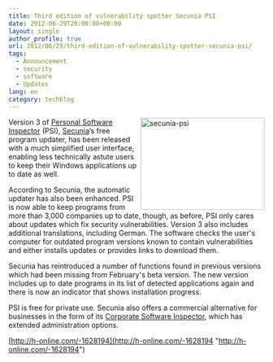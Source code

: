 ```yaml
---
title: Third edition of vulnerability spotter Secunia PSI
date: 2012-06-29T20:00:00+00:00
layout: single
author_profile: true
url: 2012/06/29/third-edition-of-vulnerability-spotter-secunia-psi/
tags:
  - Announcement
  - security
  - software
  - Updates
lang: en
category: techblog
---
```

<a href="http://lh4.ggpht.com/-hYGc7WomQq4/T-4CXzCyLcI/AAAAAAAAGZc/ckx8P2_YTxI/s1600-h/secunia-psi%25255B2%25255D.jpg" target="_blank"><img title="secunia-psi" border="0" alt="secunia-psi" align="right" src="http://lh5.ggpht.com/-nq69_BuUJ9U/T-4CZ05T3dI/AAAAAAAAGZk/VUh01zpwqFI/secunia-psi_thumb%25255B2%25255D.jpg?imgmax=800" width="244" height="181" /></a>Version 3 of [Personal Software Inspector](http://secunia.com/products/consumer/psi/) (PSI), [Secunia](http://secunia.com/)&#8216;s free program updater, has been released with a much simplified user interface, enabling less technically astute users to keep their Windows applications up to date as well. 

According to Secunia, the automatic updater has also been enhanced. PSI is now able to keep programs from more than 3,000 companies up to date, though, as before, PSI only cares about updates which fix security vulnerabilities. Version 3 also includes additional translations, including German. The software checks the user's computer for outdated program versions known to contain vulnerabilities and either installs updates or provides links to download them. 

Secunia has reintroduced a number of functions found in previous versions which had been missing from February's beta version. The new version includes up to date programs in its list of detected applications again and there is now an indicator that shows installation progress. 

PSI is free for private use. Secunia also offers a commercial alternative for businesses in the form of its [Corporate Software Inspector](http://secunia.com/products/corporate/csi/), which has extended administration options. 

[http://h-online.com/-1628194](http://h-online.com/-1628194 "http://h-online.com/-1628194")